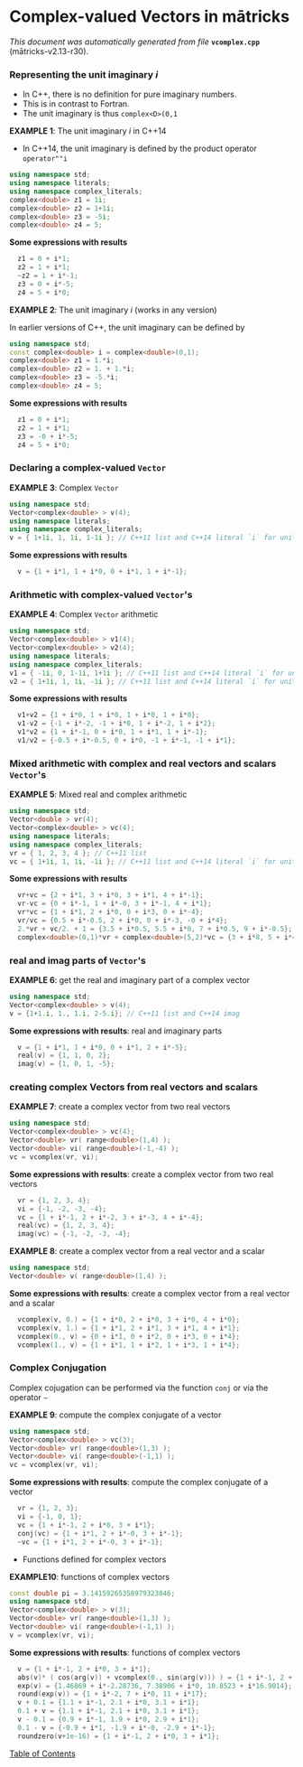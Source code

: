 
# Complex-valued Vectors in mātricks
_This document was automatically generated from file_ **`vcomplex.cpp`** (mātricks-v2.13-r30).

### Representing the unit imaginary _i_
* In C++, there is no definition for pure imaginary numbers.
* This is in contrast to Fortran.
* The unit imaginary is thus `complex<D>(0,1`


**EXAMPLE 1**: The unit imaginary _i_ in C++14

* In C++14, the unit imaginary is defined by the product operator `operator""i`
```C++
using namespace std;
using namespace literals;
using namespace complex_literals;
complex<double> z1 = 1i;
complex<double> z2 = 1+1i;
complex<double> z3 = -5i;
complex<double> z4 = 5;
```
**Some expressions with results**
```C++
  z1 = 0 + i*1; 
  z2 = 1 + i*1; 
  ~z2 = 1 + i*-1; 
  z3 = 0 + i*-5; 
  z4 = 5 + i*0; 
```



**EXAMPLE 2**: The unit imaginary _i_ (works in any version)

In earlier versions of C++, the unit imaginary can be defined by
```C++
using namespace std;
const complex<double> i = complex<double>(0,1);
complex<double> z1 = 1.*i;
complex<double> z2 = 1. + 1.*i;
complex<double> z3 = -5.*i;
complex<double> z4 = 5;
```

**Some expressions with results**
```C++
  z1 = 0 + i*1; 
  z2 = 1 + i*1; 
  z3 = -0 + i*-5; 
  z4 = 5 + i*0; 
```

### Declaring a complex-valued `Vector`


**EXAMPLE 3**: Complex  `Vector` 
```C++
using namespace std;
Vector<complex<double> > v(4);
using namespace literals;
using namespace complex_literals;
v = { 1+1i, 1, 1i, 1-1i }; // C++11 list and C++14 literal `i` for unit imaginary 
```

**Some expressions with results**
```C++
  v = {1 + i*1, 1 + i*0, 0 + i*1, 1 + i*-1}; 
```

### Arithmetic with complex-valued `Vector`'s


**EXAMPLE 4**: Complex `Vector` arithmetic
```C++
using namespace std;
Vector<complex<double> > v1(4);
Vector<complex<double> > v2(4);
using namespace literals;
using namespace complex_literals;
v1 = { -1i, 0, 1-1i, 1+1i }; // C++11 list and C++14 literal `i` for unit imaginary 
v2 = { 1+1i, 1, 1i, -1i }; // C++11 list and C++14 literal `i` for unit imaginary 
```

**Some expressions with results**
```C++
  v1+v2 = {1 + i*0, 1 + i*0, 1 + i*0, 1 + i*0}; 
  v1-v2 = {-1 + i*-2, -1 + i*0, 1 + i*-2, 1 + i*2}; 
  v1*v2 = {1 + i*-1, 0 + i*0, 1 + i*1, 1 + i*-1}; 
  v1/v2 = {-0.5 + i*-0.5, 0 + i*0, -1 + i*-1, -1 + i*1}; 
```

### Mixed arithmetic with complex and real vectors and scalars `Vector`'s


**EXAMPLE 5**: Mixed real and complex arithmetic 
```C++
using namespace std;
Vector<double > vr(4);
Vector<complex<double> > vc(4);
using namespace literals;
using namespace complex_literals;
vr = { 1, 2, 3, 4 }; // C++11 list 
vc = { 1+1i, 1, 1i, -1i }; // C++11 list and C++14 literal `i` for unit imaginary 
```

**Some expressions with results**
```C++
  vr+vc = {2 + i*1, 3 + i*0, 3 + i*1, 4 + i*-1}; 
  vr-vc = {0 + i*-1, 1 + i*-0, 3 + i*-1, 4 + i*1}; 
  vr*vc = {1 + i*1, 2 + i*0, 0 + i*3, 0 + i*-4}; 
  vr/vc = {0.5 + i*-0.5, 2 + i*0, 0 + i*-3, -0 + i*4}; 
  2.*vr + vc/2. + 1 = {3.5 + i*0.5, 5.5 + i*0, 7 + i*0.5, 9 + i*-0.5}; 
  complex<double>(0,1)*vr + complex<double>(5,2)*vc = {3 + i*8, 5 + i*4, -2 + i*8, 2 + i*-1}; 
```

### real and imag parts of `Vector`'s


**EXAMPLE 6**: get the real and imaginary part of a complex vector
```C++
using namespace std;
Vector<complex<double> > v(4);
v = {1+1.i, 1., 1.i, 2-5.i}; // C++11 list and C++14 imag
```

**Some expressions with results**: real and imaginary parts
```C++
  v = {1 + i*1, 1 + i*0, 0 + i*1, 2 + i*-5}; 
  real(v) = {1, 1, 0, 2}; 
  imag(v) = {1, 0, 1, -5}; 
```


### creating complex Vectors from real vectors and scalars


**EXAMPLE 7**: create a complex vector from two real vectors
```C++
using namespace std;
Vector<complex<double> > vc(4);
Vector<double> vr( range<double>(1,4) );
Vector<double> vi( range<double>(-1,-4) );
vc = vcomplex(vr, vi);
```

**Some expressions with results**: create a complex vector from two real vectors
```C++
  vr = {1, 2, 3, 4}; 
  vi = {-1, -2, -3, -4}; 
  vc = {1 + i*-1, 2 + i*-2, 3 + i*-3, 4 + i*-4}; 
  real(vc) = {1, 2, 3, 4}; 
  imag(vc) = {-1, -2, -3, -4}; 
```




**EXAMPLE 8**: create a complex vector from a real vector and a scalar
```C++
using namespace std;
Vector<double> v( range<double>(1,4) );
```

**Some expressions with results**: create a complex vector from a real vector and a scalar
```C++
  vcomplex(v, 0.) = {1 + i*0, 2 + i*0, 3 + i*0, 4 + i*0}; 
  vcomplex(v, 1.) = {1 + i*1, 2 + i*1, 3 + i*1, 4 + i*1}; 
  vcomplex(0., v) = {0 + i*1, 0 + i*2, 0 + i*3, 0 + i*4}; 
  vcomplex(1., v) = {1 + i*1, 1 + i*2, 1 + i*3, 1 + i*4}; 
```


### Complex Conjugation
Complex cojugation can be performed via the function `conj` or via the operator `~`


**EXAMPLE 9**: compute the complex conjugate of a vector
```C++
using namespace std;
Vector<complex<double> > vc(3);
Vector<double> vr( range<double>(1,3) );
Vector<double> vi( range<double>(-1,1) );
vc = vcomplex(vr, vi);
```

**Some expressions with results**: compute the complex conjugate of a vector
```C++
  vr = {1, 2, 3}; 
  vi = {-1, 0, 1}; 
  vc = {1 + i*-1, 2 + i*0, 3 + i*1}; 
  conj(vc) = {1 + i*1, 2 + i*-0, 3 + i*-1}; 
  ~vc = {1 + i*1, 2 + i*-0, 3 + i*-1}; 
```


* Functions defined for complex vectors  


**EXAMPLE10**: functions of complex vectors
```C++
const double pi = 3.14159265358979323846;
using namespace std;
Vector<complex<double> > v(3);
Vector<double> vr( range<double>(1,3) );
Vector<double> vi( range<double>(-1,1) );
v = vcomplex(vr, vi);
```

**Some expressions with results**: functions of complex vectors
```C++
  v = {1 + i*-1, 2 + i*0, 3 + i*1}; 
  abs(v)* ( cos(arg(v)) + vcomplex(0., sin(arg(v))) ) = {1 + i*-1, 2 + i*0, 3 + i*1}; 
  exp(v) = {1.46869 + i*-2.28736, 7.38906 + i*0, 10.8523 + i*16.9014}; 
  round(exp(v)) = {1 + i*-2, 7 + i*0, 11 + i*17}; 
  v + 0.1 = {1.1 + i*-1, 2.1 + i*0, 3.1 + i*1}; 
  0.1 + v = {1.1 + i*-1, 2.1 + i*0, 3.1 + i*1}; 
  v - 0.1 = {0.9 + i*-1, 1.9 + i*0, 2.9 + i*1}; 
  0.1 - v = {-0.9 + i*1, -1.9 + i*-0, -2.9 + i*-1}; 
  roundzero(v+1e-16) = {1 + i*-1, 2 + i*0, 3 + i*1}; 
```



[Table of Contents](README.md)
